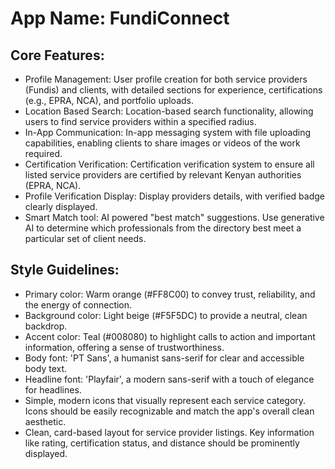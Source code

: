 # **App Name**: FundiConnect

## Core Features:

- Profile Management: User profile creation for both service providers (Fundis) and clients, with detailed sections for experience, certifications (e.g., EPRA, NCA), and portfolio uploads.
- Location Based Search: Location-based search functionality, allowing users to find service providers within a specified radius.
- In-App Communication: In-app messaging system with file uploading capabilities, enabling clients to share images or videos of the work required.
- Certification Verification: Certification verification system to ensure all listed service providers are certified by relevant Kenyan authorities (EPRA, NCA).
- Profile Verification Display: Display providers details, with verified badge clearly displayed.
- Smart Match tool: AI powered "best match" suggestions. Use generative AI to determine which professionals from the directory best meet a particular set of client needs.

## Style Guidelines:

- Primary color: Warm orange (#FF8C00) to convey trust, reliability, and the energy of connection.
- Background color: Light beige (#F5F5DC) to provide a neutral, clean backdrop.
- Accent color: Teal (#008080) to highlight calls to action and important information, offering a sense of trustworthiness.
- Body font: 'PT Sans', a humanist sans-serif for clear and accessible body text.
- Headline font: 'Playfair', a modern sans-serif with a touch of elegance for headlines.
- Simple, modern icons that visually represent each service category. Icons should be easily recognizable and match the app's overall clean aesthetic.
- Clean, card-based layout for service provider listings. Key information like rating, certification status, and distance should be prominently displayed.